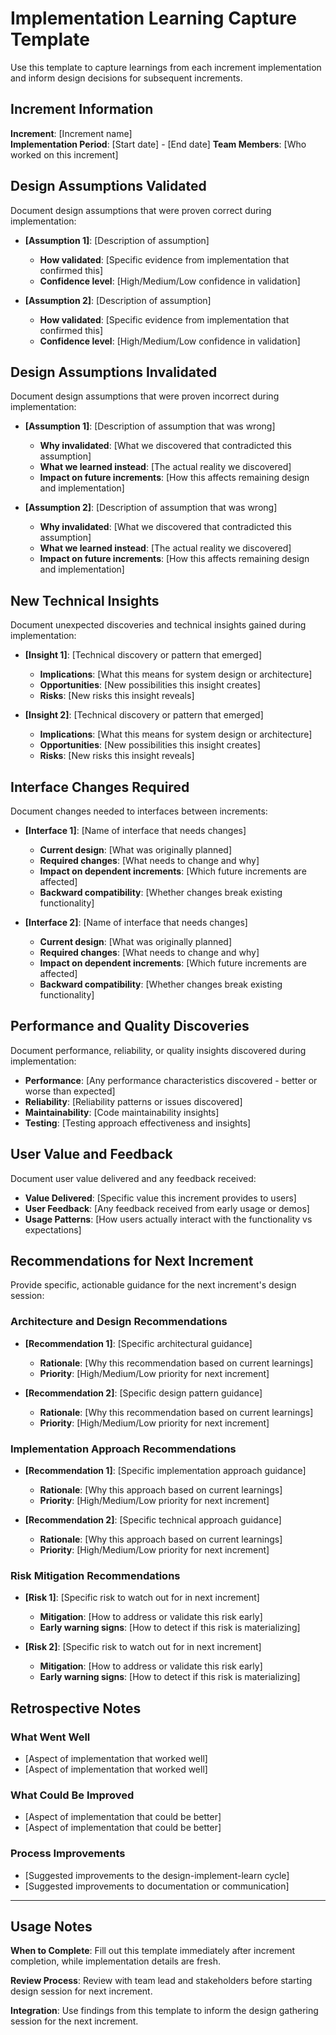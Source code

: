 # Implementation Learning Capture Template

Use this template to capture learnings from each increment implementation and inform design decisions for subsequent increments.

## Increment Information

**Increment**: [Increment name]  
**Implementation Period**: [Start date] - [End date]
**Team Members**: [Who worked on this increment]

## Design Assumptions Validated

Document design assumptions that were proven correct during implementation:

- **[Assumption 1]**: [Description of assumption]
  - **How validated**: [Specific evidence from implementation that confirmed this]
  - **Confidence level**: [High/Medium/Low confidence in validation]

- **[Assumption 2]**: [Description of assumption]
  - **How validated**: [Specific evidence from implementation that confirmed this]
  - **Confidence level**: [High/Medium/Low confidence in validation]

## Design Assumptions Invalidated

Document design assumptions that were proven incorrect during implementation:

- **[Assumption 1]**: [Description of assumption that was wrong]
  - **Why invalidated**: [What we discovered that contradicted this assumption]
  - **What we learned instead**: [The actual reality we discovered]
  - **Impact on future increments**: [How this affects remaining design and implementation]

- **[Assumption 2]**: [Description of assumption that was wrong]
  - **Why invalidated**: [What we discovered that contradicted this assumption]
  - **What we learned instead**: [The actual reality we discovered]
  - **Impact on future increments**: [How this affects remaining design and implementation]

## New Technical Insights

Document unexpected discoveries and technical insights gained during implementation:

- **[Insight 1]**: [Technical discovery or pattern that emerged]
  - **Implications**: [What this means for system design or architecture]
  - **Opportunities**: [New possibilities this insight creates]
  - **Risks**: [New risks this insight reveals]

- **[Insight 2]**: [Technical discovery or pattern that emerged]
  - **Implications**: [What this means for system design or architecture]
  - **Opportunities**: [New possibilities this insight creates]
  - **Risks**: [New risks this insight reveals]

## Interface Changes Required

Document changes needed to interfaces between increments:

- **[Interface 1]**: [Name of interface that needs changes]
  - **Current design**: [What was originally planned]
  - **Required changes**: [What needs to change and why]
  - **Impact on dependent increments**: [Which future increments are affected]
  - **Backward compatibility**: [Whether changes break existing functionality]

- **[Interface 2]**: [Name of interface that needs changes]
  - **Current design**: [What was originally planned]
  - **Required changes**: [What needs to change and why]
  - **Impact on dependent increments**: [Which future increments are affected]
  - **Backward compatibility**: [Whether changes break existing functionality]

## Performance and Quality Discoveries

Document performance, reliability, or quality insights discovered during implementation:

- **Performance**: [Any performance characteristics discovered - better or worse than expected]
- **Reliability**: [Reliability patterns or issues discovered]
- **Maintainability**: [Code maintainability insights]
- **Testing**: [Testing approach effectiveness and insights]

## User Value and Feedback

Document user value delivered and any feedback received:

- **Value Delivered**: [Specific value this increment provides to users]
- **User Feedback**: [Any feedback received from early usage or demos]
- **Usage Patterns**: [How users actually interact with the functionality vs expectations]

## Recommendations for Next Increment

Provide specific, actionable guidance for the next increment's design session:

### Architecture and Design Recommendations

- **[Recommendation 1]**: [Specific architectural guidance]
  - **Rationale**: [Why this recommendation based on current learnings]
  - **Priority**: [High/Medium/Low priority for next increment]

- **[Recommendation 2]**: [Specific design pattern guidance]
  - **Rationale**: [Why this recommendation based on current learnings]
  - **Priority**: [High/Medium/Low priority for next increment]

### Implementation Approach Recommendations

- **[Recommendation 1]**: [Specific implementation approach guidance]
  - **Rationale**: [Why this approach based on current learnings]
  - **Priority**: [High/Medium/Low priority for next increment]

- **[Recommendation 2]**: [Specific technical approach guidance]
  - **Rationale**: [Why this approach based on current learnings]
  - **Priority**: [High/Medium/Low priority for next increment]

### Risk Mitigation Recommendations

- **[Risk 1]**: [Specific risk to watch out for in next increment]
  - **Mitigation**: [How to address or validate this risk early]
  - **Early warning signs**: [How to detect if this risk is materializing]

- **[Risk 2]**: [Specific risk to watch out for in next increment]
  - **Mitigation**: [How to address or validate this risk early]
  - **Early warning signs**: [How to detect if this risk is materializing]

## Retrospective Notes

### What Went Well
- [Aspect of implementation that worked well]
- [Aspect of implementation that worked well]

### What Could Be Improved
- [Aspect of implementation that could be better]
- [Aspect of implementation that could be better]

### Process Improvements
- [Suggested improvements to the design-implement-learn cycle]
- [Suggested improvements to documentation or communication]

---

## Usage Notes

**When to Complete**: Fill out this template immediately after increment completion, while implementation details are fresh.

**Review Process**: Review with team lead and stakeholders before starting design session for next increment.

**Integration**: Use findings from this template to inform the design gathering session for the next increment. 